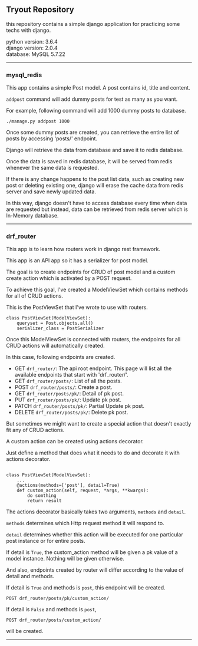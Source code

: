 ## Tryout Repository

this repository contains a simple django application for practicing some techs with django.

python version: 3.6.4  
django version: 2.0.4  
database: MySQL 5.7.22  

- - -

### mysql_redis

This app contains a simple Post model. A post contains id, title and content.

`addpost` command will add dummy posts for test as many as you want.

For example, following command will add 1000 dummy posts to database.

```
./manage.py addpost 1000
```

Once some dummy posts are created, you can retrieve the entire list of posts by accessing 'posts/' endpoint.

Django will retrieve the data from database and save it to redis database.

Once the data is saved in redis database, it will be served from redis whenever the same data is requested.

If there is any change happens to the post list data, such as creating new post or deleting existing one, django will erase the cache data from redis server and save newly updated data.

In this way, django doesn't have to access database every time when data are requested but instead, data can be retrieved from redis server which is In-Memory database.

- - -

### drf_router

This app is to learn how routers work in django rest framework.

This app is an API app so it has a serializer for post model.

The goal is to create endpoints for CRUD of post model and a custom create action which is activated by a POST request.

To achieve this goal, I've created a ModelViewSet which contains methods for all of CRUD actions.

This is the PostViewSet that I've wrote to use with routers.

```
class PostViewSet(ModelViewSet):
    queryset = Post.objects.all()
    serializer_class = PostSerializer
```

Once this ModelViewSet is connected with routers, the endpoints for all CRUD actions will automatically created.

In this case, following endpoints are created.

- GET `drf_router/`: The api root endpoint. This page will list all the available endpoints that start with 'drf_router/'.
- GET `drf_router/posts/`: List of all the posts.
- POST `drf_router/posts/`: Create a post.
- GET `drf_router/posts/pk/`: Detail of pk post.
- PUT `drf_router/posts/pk/`: Update pk post.
- PATCH `drf_router/posts/pk/`: Partial Update pk post.
- DELETE `drf_router/posts/pk/`: Delete pk post.

But sometimes we might want to create a special action that doesn't exactly fit any of CRUD actions.

A custom action can be created using actions decorator.

Just define a method that does what it needs to do and decorate it with actions decorator.

```

class PostViewSet(ModelViewSet):
    ...
    @actions(methods=['post'], detail=True)
    def custom_action(self, request, *args, **kwargs):
        do somthing
        return result
```

The actions decorator basically takes two arguments, `methods` and `detail`.

`methods` determines which Http request method it will respond to.

`detail` determines whether this action will be executed for one particular post instance or for entire posts.

If detail is `True`, the custom_action method will be given a pk value of a model instance. Nothing will be given otherwise.

And also, endpoints created by router will differ according to the value of detail and methods.

If detail is `True` and methods is `post`, this endpoint will be created.

```
POST drf_router/posts/pk/custom_action/
```

If detail is `False` and methods is `post`,

```
POST drf_router/posts/custom_action/
```

will be created.

- - -


